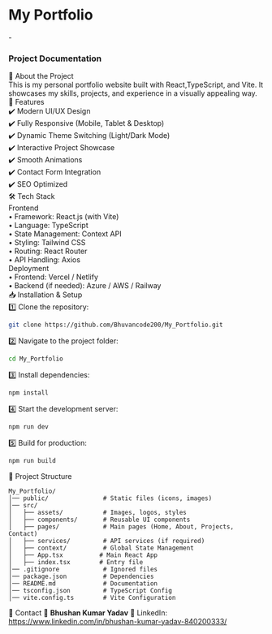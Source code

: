 <h1>My Portfolio</h1> 

-<h3> Project Documentation</h3>
📌 About the Project</br>
This is my personal portfolio website built with React,TypeScript, and Vite. It showcases my skills, projects, and experience in a visually appealing way.</br>
🚀 Features</br>
✔️ Modern UI/UX Design</br>
✔️ Fully Responsive (Mobile, Tablet & Desktop)</br>
✔️ Dynamic Theme Switching (Light/Dark Mode)</br>
✔️ Interactive Project Showcase</br>
✔️ Smooth Animations</br>
✔️ Contact Form Integration</br>
✔️ SEO Optimized</br>
🛠 Tech Stack</br>
Frontend</br>
• Framework: React.js (with Vite) </br>
• Language: TypeScript </br>
• State Management: Context API </br>
• Styling: Tailwind CSS </br>
• Routing: React Router </br>
• API Handling: Axios</br>
Deployment</br>
• Frontend: Vercel / Netlify </br>
• Backend (if needed): Azure / AWS / Railway</br>
📥 Installation & Setup</br>
1️⃣ Clone the repository:</br>

```bash
git clone https://github.com/Bhuvancode200/My_Portfolio.git
```
2️⃣ Navigate to the project folder:

```bash
cd My_Portfolio
```
3️⃣ Install dependencies:

```bash
npm install
```
4️⃣ Start the development server:

```bash
npm run dev
```
5️⃣ Build for production:

```bash
npm run build
```
📂 Project Structure
```
My_Portfolio/
│── public/               # Static files (icons, images)
│── src/
│   ├── assets/           # Images, logos, styles
│   ├── components/       # Reusable UI components
│   ├── pages/            # Main pages (Home, About, Projects, Contact)
│   ├── services/         # API services (if required)
│   ├── context/          # Global State Management
│   ├── App.tsx          # Main React App
│   ├── index.tsx        # Entry file
│── .gitignore            # Ignored files
│── package.json          # Dependencies
│── README.md             # Documentation
│── tsconfig.json         # TypeScript Config
│── vite.config.ts        # Vite Configuration
```


📧 Contact
👤 **Bhushan Kumar Yadav**
🔗 LinkedIn: https://www.linkedin.com/in/bhushan-kumar-yadav-840200333/

